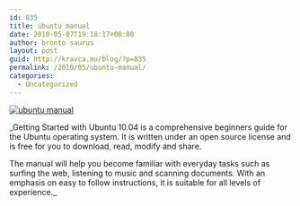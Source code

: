 ```yaml
---
id: 835
title: ubuntu manual
date: 2010-05-07T19:18:17+00:00
author: bronto saurus
layout: post
guid: http://kravca.mu/blog/?p=835
permalink: /2010/05/ubuntu-manual/
categories:
  - Uncategorized
---
```

[![ubuntu manual](/wp-content/uploads/2010/05/1.png)](http://ubuntu-manual.org/)
  
_Getting Started with Ubuntu 10.04 is a comprehensive beginners guide for the Ubuntu operating system. It is written under an open source license and is free for you to download, read, modify and share.
  
The manual will help you become familiar with everyday tasks such as surfing the web, listening to music and scanning documents. With an emphasis on easy to follow instructions, it is suitable for all levels of experience._